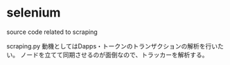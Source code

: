 # selenium
source code related to scraping

scraping.py
動機としてはDapps・トークンのトランザクションの解析を行いたい。
ノードを立てて同期させるのが面倒なので、トラッカーを解析する。
